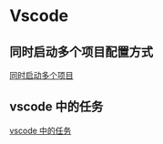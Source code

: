 # Vscode

## 同时启动多个项目配置方式

[同时启动多个项目](Vscode_Compound_Launch_Configurations.md)

## vscode 中的任务

[vscode 中的任务](Vscode_Tasks.md)


